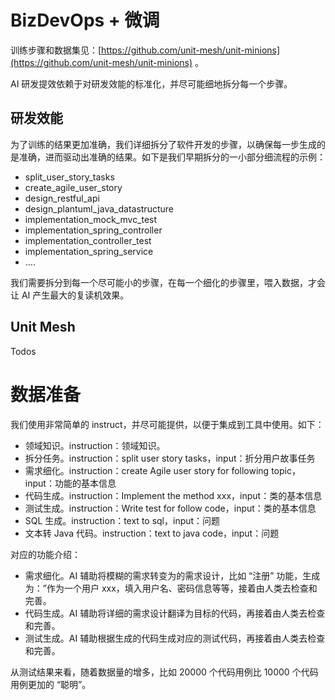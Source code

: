 # BizDevOps + 微调

训练步骤和数据集见：[https://github.com/unit-mesh/unit-minions](https://github.com/unit-mesh/unit-minions) 。

AI 研发提效依赖于对研发效能的标准化，并尽可能细地拆分每一个步骤。

## 研发效能

为了训练的结果更加准确，我们详细拆分了软件开发的步骤，以确保每一步生成的是准确，进而驱动出准确的结果。如下是我们早期拆分的一小部分细流程的示例：

* split_user_story_tasks
* create_agile_user_story
* design_restful_api
* design_plantuml_java_datastructure
* implementation_mock_mvc_test
* implementation_spring_controller
* implementation_controller_test
* implementation_spring_service
* ….

我们需要拆分到每一个尽可能小的步骤，在每一个细化的步骤里，喂入数据，才会让 AI 产生最大的复读机效果。

## Unit Mesh

Todos

# 数据准备

我们使用非常简单的 instruct，并尽可能提供，以便于集成到工具中使用。如下：

* 领域知识。instruction：领域知识。
* 拆分任务。instruction：split user story tasks，input：折分用户故事任务
* 需求细化。instruction：create Agile user story for following topic，input：功能的基本信息
* 代码生成。instruction：Implement the method xxx，input：类的基本信息
* 测试生成。instruction：Write test for follow code，input：类的基本信息
* SQL 生成。instruction：text to sql，input：问题
* 文本转 Java 代码。instruction：text to java code，input：问题

对应的功能介绍：

* 需求细化。AI 辅助将模糊的需求转变为的需求设计，比如 “注册” 功能，生成为：”作为一个用户 xxx，填入用户名、密码信息等等，接着由人类去检查和完善。
* 代码生成。AI 辅助将详细的需求设计翻译为目标的代码，再接着由人类去检查和完善。
* 测试生成。AI 辅助根据生成的代码生成对应的测试代码，再接着由人类去检查和完善。

从测试结果来看，随着数据量的增多，比如 20000 个代码用例比 10000 个代码用例更加的 “聪明”。
